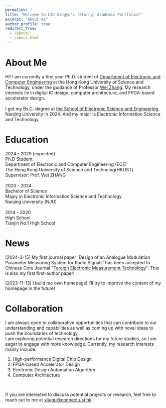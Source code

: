 ```yaml
---
permalink: /
title: "Welcome to LIU Xingyu's (Starny) Academic Portfolio!"
excerpt: "About me"
author_profile: true
redirect_from: 
  - /about/
  - /about.html
---
```


# About Me

Hi! I am currently a first year Ph.D. student of [Department of Electronic and Computer Engineering](https://ece.hkust.edu.hk/) at the Hong Kong University of Science and Technology, under the guidance of Professor [Wei Zhang](https://ece.hkust.edu.hk/eeweiz). My research interests lie in digital IC design, computer architecture, and FPGA-based accelerator design.<br />
<br />
I got my Bs.C. degree at [the School of Electronic Science and Engineering](https://ese.nju.edu.cn/main.htm), Nanjing University in 2024. And my major is Electronic Information Science and Technology.<br />


<!--
# Education

<font size=4>2024 - 2028(expected)<font size=3>  <br />
Ph.D Candidate  <br />
Department of Electronic and Computer Engineering (ECE)  <br />
The Hong Kong University of Science and Technolog(HKUST)  <br />
Supervisor: Prof. Wei ZHANG<br />
<br />
<font size=4>2020 - 2024(expected)<font size=3>  <br />
Bachelor of Science  <br />
Majoy in Electronic Information Science and Technology   <br />
Nanjing University (NJU)<br />
<br />
<font size=4>2014 - 2020<font size=3>  <br />
High School  <br />
Tianjin No.1 High School  <br />
<br />  
-->

# Education

2024 - 2029 (expected)  <br />
Ph.D Student  <br />
Department of Electronic and Computer Engineering (ECE)  <br />
The Hong Kong University of Science and Technolog(HKUST)  <br />
Supervisor: Prof. Wei ZHANG<br />
<br />
2020 - 2024  <br />
Bachelor of Science  <br />
Majoy in Electronic Information Science and Technology   <br />
Nanjing University (NJU)<br />
<br />
2014 - 2020  <br />
High School  <br />
Tianjin No.1 High School  <br />

# News

[2024-3-15] My first journal paper 'Design of an Analogue Modulation Parameter Measuring System for Radio Signals' has been accepted to Chinese Core Journal "[Foreign Electronic Measurement Technology](http://femt.etmchina.com/femt/home)". This is also my first first-author paper!<br />

[2023-11-13] I build me own homepage! I'll try to improve the content of my homepage in the future!<br />

# Collaboration  

I am always open to collaborative opportunities that can contribute to our understanding and capabilities as well as coming up with novel ideas to push the boundaries of technology.  <br />
I am exploring potential research directions for my future studies, so I am eager to engage with more knowledge. Currently, my research interests mainly include:  <br />

1. High-performance Digital Chip Design   <br />
2. FPGA-based Accelerator Design   <br />
3. Electronic Design Automation Algorithm
4. Computer Architecture  <br />
<br />

If you are interested to discuss potential projects or research, feel free to reach out to me at xliugu@connect.ust.hk.  <br />
<br />
